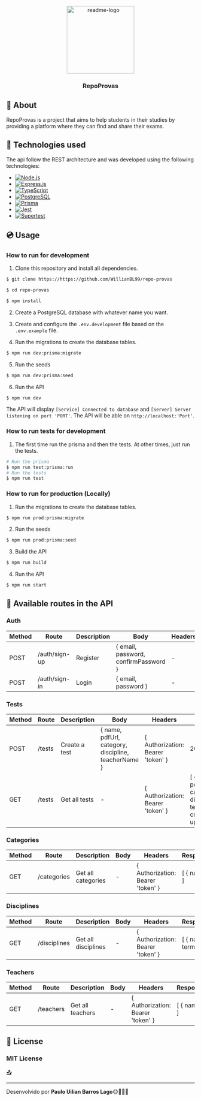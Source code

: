 <p align="center">
  <a href="https://https://github.com/WillianBL99/repo-provas">
    <img src="https://icon-library.com/images/android-file-icon/android-file-icon-4.jpg" alt="readme-logo" width="180" >
  </a>

  <h3 align="center">
    RepoProvas
  </h3>
</p>

## :page_facing_up: About

RepoProvas is a project that aims to help students in their studies by providing a platform where they can find and share their exams.

## :rocket: Technologies used
The api follow the REST architecture and was developed using the following technologies:

- [<img src="https://img.shields.io/badge/Node.js-339933?style=for-the-badge&logo=node.js&logoColor=white" alt="Node.js" />](https://nodejs.org/en/)
- [<img src="https://img.shields.io/badge/Express.js-000000?style=for-the-badge&logo=express&logoColor=white" alt="Express.js" />](https://expressjs.com/)
- [<img src="https://img.shields.io/badge/TypeScript-007ACC?style=for-the-badge&logo=typescript&logoColor=white" alt="TypeScript" />](https://www.typescriptlang.org/)
- [<img src="https://img.shields.io/badge/PostgreSQL-316192?style=for-the-badge&logo=postgresql&logoColor=white" alt="PostgreSQL" />](https://www.postgresql.org/)
- [<img src="https://img.shields.io/badge/Prisma-1B222D?style=for-the-badge&logo=prisma&logoColor=white" alt="Prisma" />](https://www.prisma.io/)
- [<img src="https://img.shields.io/badge/Jest-C21325?style=for-the-badge&logo=jest&logoColor=white" alt="Jest" />](https://jestjs.io/)
- [<img src="https://img.shields.io/badge/Supertest-2C2D72?style=for-the-badge&logo=supertest&logoColor=white" alt="Supertest" />](https://www.npmjs.com/package/supertest)

## :cd: Usage
### How to run for development

1. Clone this repository and install all dependencies.

```bash
$ git clone https://https://github.com/WillianBL99/repo-provas

$ cd repo-provas

$ npm install
```

2. Create a PostgreSQL database with whatever name you want.

3. Create and configure the `.env.development` file based on the `.env.example` file.

4. Run the migrations to create the database tables.

```bash
$ npm run dev:prisma:migrate
```

5. Run the seeds 

```bash
$ npm run dev:prisma:seed
```

6. Run the API

```bash
$ npm run dev
```

The API will display `[Service] Connected to database` and `[Server] Server listening on port 'PORT'`. The API will be able on `http://localhost:'Port'`.

### How to run tests for development

1. The first time run the prisma and then the tests. At other times, just run the tests.

```bash
# Run the prisma
$ npm run test:prisma:run
# Run the tests
$ npm run test
```

### How to run for production (Locally)

1. Run the migrations to create the database tables.

```bash
$ npm run prod:prisma:migrate
```

2. Run the seeds 

```bash
$ npm run prod:prisma:seed
```

3. Build the API

```bash
$ npm run build
```

4. Run the API

```bash 
$ npm run start
```

## :twisted_rightwards_arrows: Available routes in the API

### Auth

| Method | Route         | Description | Body                                 | Headers | Response  |
| ------ | ------------- | ----------- | ------------------------------------ | ------- | --------- |
| POST   | /auth/sign-up | Register    | { email, password, confirmPassword } | -       | 201       |
| POST   | /auth/sign-in | Login       | { email, password }                  | -       | { token } |

### Tests

| Method | Route  | Description   | Body                                                | Headers                           | Response                                                                      |
| ------ | ------ | ------------- | --------------------------------------------------- | --------------------------------- | ----------------------------------------------------------------------------- |
| POST   | /tests | Create a test | { name, pdfUrl, category, discipline, teacherName } | { Authorization: Bearer 'token' } | 201                                                                           |
| GET    | /tests | Get all tests | -                                                   | { Authorization: Bearer 'token' } | [ { name, pdfUrl, category, discipline, teacherName, createdAt, updatedAt } ] |

### Categories

| Method | Route       | Description        | Body | Headers                           | Response     |
| ------ | ----------- | ------------------ | ---- | --------------------------------- | ------------ |
| GET    | /categories | Get all categories | -    | { Authorization: Bearer 'token' } | [ { name } ] |

### Disciplines

| Method | Route        | Description         | Body | Headers                           | Response             |
| ------ | ------------ | ------------------- | ---- | --------------------------------- | -------------------- |
| GET    | /disciplines | Get all disciplines | -    | { Authorization: Bearer 'token' } | [ { name, termId } ] |

### Teachers

| Method | Route     | Description      | Body | Headers                           | Response     |
| ------ | --------- | ---------------- | ---- | --------------------------------- | ------------ |
| GET    | /teachers | Get all teachers | -    | { Authorization: Bearer 'token' } | [ { name } ] |

## :page_facing_up: License

### MIT License


[:outbox_tray:](#----valex-api--)

---
Desenvolvido por **Paulo Uilian Barros Lago**😊🧑🏻‍💻
